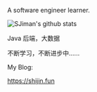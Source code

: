 A software engineer learner.

![SJiman's github stats](https://github-readme-stats.vercel.app/api?username=SJiaman&show_icons=true&hide_border=false)

Java 后端，大数据

不断学习，不断进步中......

My Blog:

https://shijin.fun
